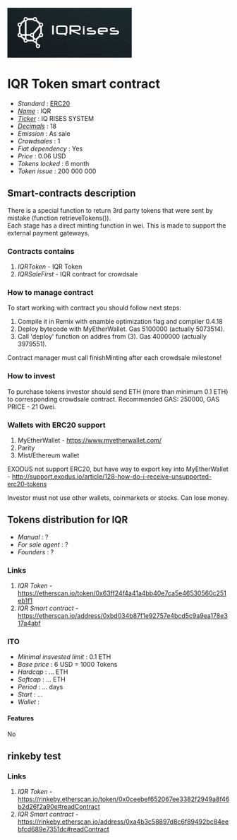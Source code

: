 ![IQR Tokens](logo.jpg "IQR Token")

# IQR Token smart contract

* _Standard_        : [ERC20](https://github.com/ethereum/EIPs/blob/master/EIPS/eip-20.md)
* _[Name](https://github.com/ethereum/EIPs/blob/master/EIPS/eip-20.md#name)_            : IQR
* _[Ticker](https://github.com/ethereum/EIPs/blob/master/EIPS/eip-20.md#symbol)_        : IQ RISES SYSTEM
* _[Decimals](https://github.com/ethereum/EIPs/blob/master/EIPS/eip-20.md#decimals)_    : 18
* _Emission_        : As sale
* _Crowdsales_      : 1
* _Fiat dependency_ : Yes
* _Price_           : 0.06 USD
* _Tokens locked_   : 6 month
* _Token issue_     : 200 000 000

## Smart-contracts description

There is a special function to return 3rd party tokens that were sent by mistake (function retrieveTokens()).  
Each stage has a direct minting function in wei. This is made to support the external payment gateways.

### Contracts contains
1. _IQRToken_ - IQR Token
2. _IQRSaleFirst_ - IQR contract for crowdsale

### How to manage contract
To start working with contract you should follow next steps:
1. Compile it in Remix with enamble optimization flag and compiler 0.4.18
2. Deploy bytecode with MyEtherWallet. Gas 5100000 (actually 5073514).
3. Call 'deploy' function on addres from (3). Gas 4000000 (actually 3979551).

Contract manager must call finishMinting after each crowdsale milestone!

### How to invest
To purchase tokens investor should send ETH (more than minimum 0.1 ETH) to corresponding crowdsale contract.
Recommended GAS: 250000, GAS PRICE - 21 Gwei.

### Wallets with ERC20 support
1. MyEtherWallet - https://www.myetherwallet.com/
2. Parity
3. Mist/Ethereum wallet

EXODUS not support ERC20, but have way to export key into MyEtherWallet - http://support.exodus.io/article/128-how-do-i-receive-unsupported-erc20-tokens

Investor must not use other wallets, coinmarkets or stocks. Can lose money.


## Tokens distribution for IQR

* _Manual_          : ?
* _For sale agent_  : ?
* _Founders_        : ?



### Links
1. _IQR Token_ - https://etherscan.io/token/0x63ff24f4a41a4bb40e7ca5e46530560c251eb1f1
2. _IQR Smart contract_ - https://etherscan.io/address/0xbd034b87f1e92757e4bcd5c9a9ea178e317a4abf


### ITO
* _Minimal insvested limit_     : 0.1 ETH
* _Base price_                  : 6 USD = 1000 Tokens
* _Hardcap_                     : ... ETH
* _Softcap_                     : ... ETH
* _Period_                      : ... days
* _Start_                       : ...
* _Wallet_                      :

#### Features
No

## rinkeby test

### Links
1. _IQR Token_ - https://rinkeby.etherscan.io/token/0x0ceebef652067ee3382f2949a8f46b2d26f2a90e#readContract
2. _IQR Smart contract_ - https://rinkeby.etherscan.io/address/0xa4b3c58897d8c6f89492bc84eebfcd689e7351dc#readContract
